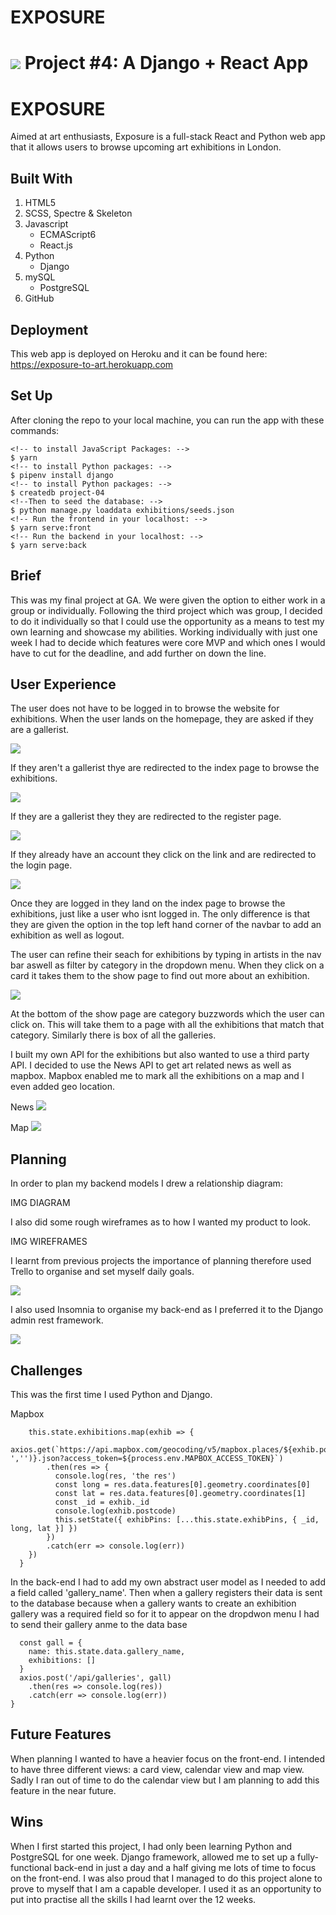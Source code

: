 # EXPOSURE


# ![](https://ga-dash.s3.amazonaws.com/production/assets/logo-9f88ae6c9c3871690e33280fcf557f33.png) Project #4: A Django + React App

# EXPOSURE

Aimed at art enthusiasts, Exposure is a full-stack React and Python web app that it allows users to browse upcoming art exhibitions in London.

## Built With

1. HTML5
2. SCSS, Spectre & Skeleton
3. Javascript
   * ECMAScript6
   * React.js
4. Python
   * Django
5. mySQL
   * PostgreSQL
6. GitHub

## Deployment

This web app is deployed on Heroku and it can be found here: https://exposure-to-art.herokuapp.com
​

## Set Up 

After cloning the repo to your local machine, you can run the app with these commands:

```
<!-- to install JavaScript Packages: -->
$ yarn
<!-- to install Python packages: -->
$ pipenv install django
<!-- to install Python packages: -->
$ createdb project-04
<!--Then to seed the database: -->
$ python manage.py loaddata exhibitions/seeds.json
<!-- Run the frontend in your localhost: -->
$ yarn serve:front
<!-- Run the backend in your localhost: -->
$ yarn serve:back
```
## Brief

This was my final project at GA. We were given the option to either work in a group or individually. Following the third project which was group, I decided to do it individually so that I could use the opportunity as a means to test my own learning and showcase my abilities. Working individually with just one week I had to decide which features were core MVP and which ones I would have to cut for the deadline, and add further on down the line.

## User Experience

The user does not have to be logged in to browse the website for exhibitions. When the user lands on the homepage, they are asked if they are a gallerist.

<img src="./frontend/src/assets/homepage.png" >

If they aren't a gallerist thye are redirected to the index page to browse the exhibitions.

<img src="./frontend/src/assets/indexcard.png" >

If they are a gallerist they they are redirected to the register page.

<img src="./frontend/src/assets/register.png" >

If they already have an account they click on the link and are redirected to the login page. 

<img src="./frontend/src/assets/login.png" >

Once they are logged in they land on the index page to browse the exhibitions, just like a user who isnt logged in. The only difference is that they are given the option in the top left hand corner of the navbar to add an exhibition as well as logout.

The user can refine their seach for exhibitions by typing in artists in the nav bar aswell as filter by category in the dropdown menu.  When they click on a card it takes them to the show page to find out more about an exhibition. 

<img src="./frontend/src/assets/show.png" >

At the bottom of the show page are category buzzwords which the user can click on. This will take them to a page with all the exhibitions that match that category. Similarly there is box of all the galleries.

I built my own API for the exhibitions but also wanted to use a third party API. I decided to use the News API to get art related news as well as mapbox. Mapbox enabled me to mark all the exhibitions on a map and I even added geo location. 

News
<img src="./frontend/src/assets/news.png" >

Map
<img src="./frontend/src/assets/map.png" >


## Planning

In order to plan my backend models I drew a relationship diagram:

IMG DIAGRAM

I also did some rough wireframes as to how I wanted my product to look.

IMG WIREFRAMES

I learnt from previous projects the importance of planning therefore used Trello to organise and set myself daily goals.

<img src="./frontend/src/assets/trello.png" >

I also used Insomnia to organise my back-end as I preferred it to the Django admin rest framework.

<img src="./frontend/src/assets/insomnia.png" >


## Challenges

This was the first time I used Python and Django.


Mapbox

```  populateMap() {
    this.state.exhibitions.map(exhib => {
      axios.get(`https://api.mapbox.com/geocoding/v5/mapbox.places/${exhib.postcode.replace(' ','')}.json?access_token=${process.env.MAPBOX_ACCESS_TOKEN}`)
        .then(res => {
          console.log(res, 'the res')
          const long = res.data.features[0].geometry.coordinates[0]
          const lat = res.data.features[0].geometry.coordinates[1]
          const _id = exhib._id
          console.log(exhib.postcode)
          this.setState({ exhibPins: [...this.state.exhibPins, { _id, long, lat }] })
        })
        .catch(err => console.log(err))
    })
  }
```

  
  
  In the back-end I had to add my own abstract user model as I needed to add a field called 'gallery_name'. Then when a gallery registers their data is sent to the database because when a gallery wants to create an exhibition gallery was a required field so for it to appear on the dropdwon menu I had to send their gallery anme to the data base

  ```sendGalleryData(){
    const gall = { 
      name: this.state.data.gallery_name,
      exhibitions: []
    }
    axios.post('/api/galleries', gall)
      .then(res => console.log(res))
      .catch(err => console.log(err))
  }
```


## Future Features 
When planning I wanted to have a heavier focus on the front-end. I intended to have three different views: a card view, calendar view and map view. Sadly I ran out of time to do the calendar view but I am planning to add this feature in the near future. 

## Wins 
When I first started this project, I had only been learning Python and PostgreSQL for one week.  Django framework, allowed me to set up a fully-functional back-end in just a day and a half giving me lots of time to focus on the front-end. I was also proud that I managed to do this project alone to prove to myself that I am a capable developer. I used it as an opportunity to put into practise all the skills I had learnt over the 12 weeks.




















